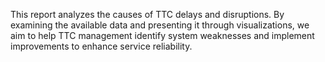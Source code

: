 This report analyzes the causes of TTC delays and disruptions. 
By examining the available data and presenting it through visualizations, we aim to help TTC management identify system weaknesses and implement improvements to enhance service reliability.

